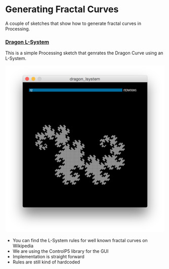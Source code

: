 Generating Fractal Curves
=========================

A couple of sketches that show how to generate fractal curves in Processing.

### [Dragon L-System](processing/dragon_lsystem) ###

This is a simple Processing sketch that genrates the Dragon Curve using an L-System.

![](dragon-lsystem-screenshot.png)

* You can find the L-System rules for well known fractal curves on Wikipedia
* We are using the ControlP5 library for the GUI
* Implementation is straight forward
* Rules are still kind of hardcoded



